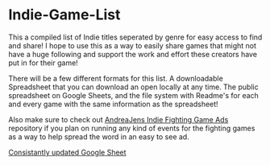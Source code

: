 # Indie-Game-List

This a compiled list of Indie titles seperated by genre for easy access to find and share! I hope to use this as a way to easily share games that might not have a huge following and support the work and effort these creators have put in for their game!

There will be a few different formats for this list. A downloadable Spreadsheet that you can download an open locally at any time. The public spreadsheet on Google Sheets, and the file system with Readme's for each and every game with the same information as the spreadsheet!

Also make sure to check out [AndreaJens Indie Fighting Game Ads](https://github.com/AndreaJens/indie-fighting-game-ads) repository if you plan on running any kind of events for the fighting games as a way to help spread the word in an easy to see ad.

[Consistantly updated Google Sheet](https://docs.google.com/spreadsheets/d/14-88r4l34Ldbg_jZ-gb3I67R_pOoM2F_6o17lXRHtaU/edit?usp=sharing)
